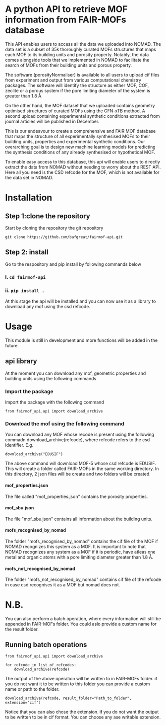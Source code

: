 # A python API to retrieve MOF information from FAIR-MOFs database
This API enables users to access all the data we uploaded into NOMAD. The data set is a subset of 35k thoroughly curated MOFs structures that maps each MOF to its building units and porosity property.  Notably, the data comes alongside tools that we implemented in NOMAD to facilitate the search of MOFs from their building units and porous property.

The software (porosityNormaliser) is available to all users to upload cif files from experiment and output from various computational chemistry packages. The software will identify the structure as either MOF, COF, zeolite or a porous system if the pore limiting diameter of the system is greater than 1.8 Å.

On the other hand, the MOF dataset that we uploaded contains geometry optimised structures of curated MOFs using the GFN-xTB method. A second upload containing  experimental synthetic conditions extracted from journal articles will be published in December.

This is our endeavour to create a comprehensive and FAIR  MOF  database that maps the structure of all experimentally synthesised MOFs to their building units, properties and experimental synthetic conditions. Our overarching goal is to design new machine learning models for predicting the synthesis conditions of any already synthesised or hypothetical MOF.

To enable easy access to this database, this api will enable users to directly extract the data from NOMAD without needing to worry about the REST API. Here all you need is the CSD refcode for the MOF, which is not available for the data set in NOMAD.

# Installation
## Step 1:clone the repository
Start by cloning the repository the git repository
```
git clone https://github.com/bafgreat/fairmof-api.git
 ```
## Step 2: install
Go to the respository and pip install by following commands below
### i. `cd fairmof-api`
### ii. `pip install .`

At this stage the api will be installed and you can now use it as a library to download any mof using the csd refcode.

# Usage
This module is still in development and more functions will be added in the future.
## api library
At the moment you can download any mof, geometric properties and building units using the following commands.

### Import the package
Import the package with the following command
```
from fairmof_api.api import download_archive
```

### Download the mof using the following command
 You can download any MOF whose recode is present using the following commadn download_archive(refcode), where refcode refers to the csd identifier. E.g.
 ```
 download_archive("EDUSIF")
 ```
 The above command will download MOF-5 whose csd refcode is EDUSIF. This will create a folder called FAIR-MOFs in the same working directory. In this directory, 2 json files will be create and two folders will be created.

#### mof_properties.json
 The file called "mof_properties.json" contains the porosity properties.
#### mof_sbu.json
The file "mof_sbu.json" contains all information about the building units.

#### mofs_recognised_by_nomad
The folder "mofs_recognised_by_nomad" contains the cif file of the MOF if NOMAD recognizes this system as a MOF. It is important to note that NOMAD recognizes any system as a MOF if it is periodic, have atleas one metal and organic atoms with  a pore limiting diameter greater than 1.8 Å.

#### mofs_not_recognised_by_nomad
The folder "mofs_not_recognised_by_nomad" contains cif file of the refcode in case csd recognises it as a MOF but nomad does not.

# N.B.
You can also perform a batch operation, where every information will still be appended in FAIR-MOFs folder. You could aslo provide a custom name for the result folder.

## Running batch operations
```
from fairmof_api.api import download_archive
```

```
for refcode in list_of_refcodes:
    download_archive(refcode)
```
The output of the above operation will be written to in FAIR-MOFs folder. if you do not want it to be written to this folder you can provide a custom name or path to the folder.
```
download_archive(refcode, result_folder="Path_to_folder", extension='cif')
 ```
Notice that you can also chose the extension. if you do not want the output to be written to be in cif format. You can choose any ase writable extension.








